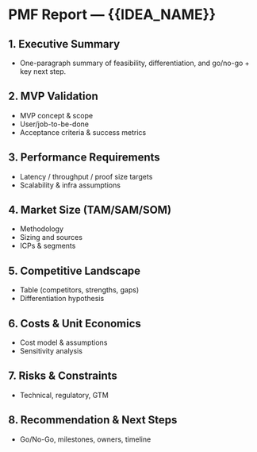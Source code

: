 # PMF Report — {{IDEA_NAME}}

## 1. Executive Summary
- One-paragraph summary of feasibility, differentiation, and go/no-go + key next step.

## 2. MVP Validation
- MVP concept & scope
- User/job-to-be-done
- Acceptance criteria & success metrics

## 3. Performance Requirements
- Latency / throughput / proof size targets
- Scalability & infra assumptions

## 4. Market Size (TAM/SAM/SOM)
- Methodology
- Sizing and sources
- ICPs & segments

## 5. Competitive Landscape
- Table (competitors, strengths, gaps)
- Differentiation hypothesis

## 6. Costs & Unit Economics
- Cost model & assumptions
- Sensitivity analysis

## 7. Risks & Constraints
- Technical, regulatory, GTM

## 8. Recommendation & Next Steps
- Go/No-Go, milestones, owners, timeline
